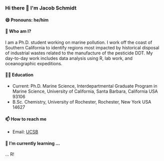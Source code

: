 ### Hi there 👋 I'm Jacob Schmidt
#### 😄 Pronouns: he/him

#### 🧪 Who am I?
I am a Ph.D. student working on marine pollution. I work off the coast of Southern California to identify regions most impacted by historical disposal of industrial wastes related to the manufacture of the pesticide DDT. My day-to-day work includes data analysis using R, lab work, and oceanographic expeditions. 

#### 🧑‍🎓 Education
-  Current: Ph.D. Marine Science, Interdepartmental Graduate Program in Marine Science, University of California, Santa Barbara, California USA 93106
-  B.Sc. Chemistry, University of Rochester, Rochester, New York USA 14627

#### 📫 How to reach me
-  Email: [UCSB](mailto:jschmidt@ucsb.edu)

#### 🌱 I’m currently learning ...
... R! 
